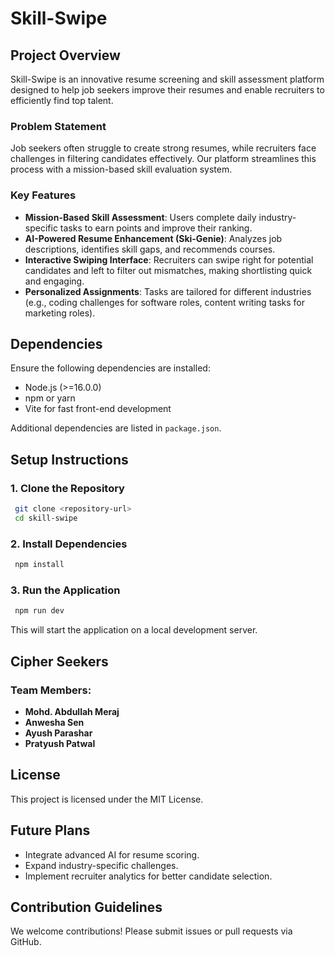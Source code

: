 # Skill-Swipe

## Project Overview

Skill-Swipe is an innovative resume screening and skill assessment platform designed to help job seekers improve their resumes and enable recruiters to efficiently find top talent.

### Problem Statement

Job seekers often struggle to create strong resumes, while recruiters face challenges in filtering candidates effectively. Our platform streamlines this process with a mission-based skill evaluation system.

### Key Features

- **Mission-Based Skill Assessment**: Users complete daily industry-specific tasks to earn points and improve their ranking.
- **AI-Powered Resume Enhancement (Ski-Genie)**: Analyzes job descriptions, identifies skill gaps, and recommends courses.
- **Interactive Swiping Interface**: Recruiters can swipe right for potential candidates and left to filter out mismatches, making shortlisting quick and engaging.
- **Personalized Assignments**: Tasks are tailored for different industries (e.g., coding challenges for software roles, content writing tasks for marketing roles).

## Dependencies

Ensure the following dependencies are installed:

- Node.js (>=16.0.0)
- npm or yarn
- Vite for fast front-end development

Additional dependencies are listed in `package.json`.

## Setup Instructions

### 1. Clone the Repository

```sh
 git clone <repository-url>
 cd skill-swipe
```

### 2. Install Dependencies

```sh
 npm install
```

### 3. Run the Application

```sh
 npm run dev
```

This will start the application on a local development server.

## Cipher Seekers 
### Team Members:

- **Mohd. Abdullah Meraj**
- **Anwesha Sen**
- **Ayush Parashar**
- **Pratyush Patwal**

## License

This project is licensed under the MIT License.

## Future Plans

- Integrate advanced AI for resume scoring.
- Expand industry-specific challenges.
- Implement recruiter analytics for better candidate selection.

## Contribution Guidelines

We welcome contributions! Please submit issues or pull requests via GitHub.

